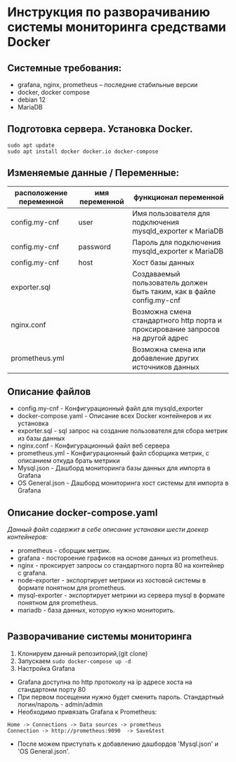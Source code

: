 # Инструкция по разворачиванию системы мониторинга средствами Docker

## Системные требования:

* grafana, nginx, prometheus – последние стабильные версии
* docker, docker compose
* debian 12 
* MariaDB

## Подготовка сервера. Установка Docker.
  
```
sudo apt update
sudo apt install docker docker.io docker-compose
```

## Изменяемые данные / Переменные:

| расположение переменной | имя переменной | функционал переменной |
|-------------------------|----------------|-----------------------|
|config.my-cnf            | user | Имя пользователя для подключения mysqld_exporter к MariaDB|
|config.my-cnf            | password | Пароль для подключения mysqld_exporter к MariaDB|
|config.my-cnf            | host | Хост базы данных|
|exporter.sql             | |Создаваемый пользователь должен быть таким, как в файле config.my-cnf |
|nginx.conf               | |Возможна смена стандартного http порта и проксирование запросов на другой адрес |
|prometheus.yml           | |Возможна смена или добавление других источников данных |

## Описание файлов

* config.my-cnf - Конфигурационный файл для mysqld_exporter
* docker-compose.yaml - Описание всех Docker контейнеров и их установка
* exporter.sql - sql запрос на создание пользователя для сбора метрик из базы данных
* nginx.conf - Конфигурационный файл веб сервера
* prometheus.yml - Конфигурационный файл сборщика метрик, с описанием откуда брать метрики
* Mysql.json - Дашборд мониторинга базы данных для импорта в Grafana
* OS General.json - Дашборд мониторинга хост системы для импорта в Grafana

## Описание docker-compose.yaml

*Данный файл содержит в себе описание установки шести доекер контейнеров:*

* prometheus - сборщик метрик.
* grafana - постороение графиков на основе данных из prometheus.
* nginx - проксирует запросы со стандартного порта 80 на контейнер с grafana.
* node-exporter - экспортирует метрики из хостовой системы в формате понятном для prometheus.
* mysql-exporter - экспортирует метрики из сервера mysql в формате понятном для prometheus.
* mariadb - база данных, которую нужно мониторить.

#

## Разворачивание системы мониторинга
1. Клонируем данный репозиторий,(git clone)
2. Запускаем ```sudo docker-compose up -d ```
3. Настройка Grafana
* Grafana доступна по http протоколу на ip адресе хоста на стандартонм порту 80  
* При первом посещении нужно будет сменить пароль. Стандартный логин/пароль - admin/admin  
* Необходимо привязать Grafana к Prometheus:
```
Home -> Connections -> Data sources -> prometheus
Connection -> http://prometheus:9090  -> Save&test
```
* После можем приступать к добавлению дашбордов 'Mysql.json' и 'OS General.json'.